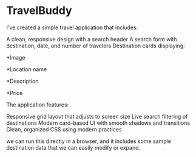 # TravelBuddy
I've created a simple travel application that includes:

A clean, responsive design with a search header
A search form with destination, date, and number of travelers
Destination cards displaying:

*Image

*Location name

*Description

*Price



The application features:

Responsive grid layout that adjusts to screen size
Live search filtering of destinations
Modern card-based UI with smooth shadows and transitions
Clean, organized CSS using modern practices

we can run this directly in a browser, and it includes some sample destination data that we can easily modify or expand.
